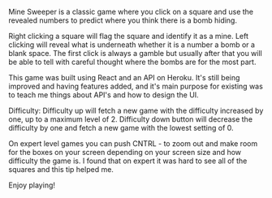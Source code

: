 Mine Sweeper is a classic game where you click on a square and use the revealed numbers to predict where you think there is a bomb hiding.  

Right clicking a square will flag the square and identify it as a mine.  Left clicking will reveal what is underneath whether it is a number a bomb or a blank space.  The first click is always a gamble but usually after that you will be able to tell with careful thought where the bombs are for the most part.

This game was built using React and an API on Heroku.  It's still being improved and having features added, and it's main purpose for existing was to teach me things about API's and how to design the UI.

Difficulty:  Difficulty up  will fetch a new game with the difficulty increased by one, up to a maximum level of 2.  Difficulty down button will decrease the difficulty by one and fetch a new game with the lowest setting of 0. 

On expert level games you can push CNTRL -  to zoom out and make room for the boxes on your screen depending on your screen size and how difficulty the game is.  I found that on expert it was hard to see all of the squares and this tip helped me.

Enjoy playing!